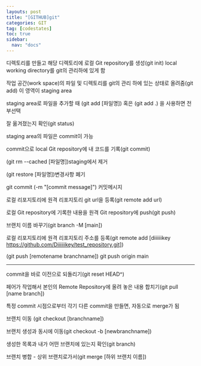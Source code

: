 ```yaml
---
layouts: post
title: "[GITHUB]git"
categories: GIT
tag: [codestates]
toc: true
sidebar:
  nav: "docs"
---
```


디렉토리를 만들고 해당 디렉토리에 로컬 Git repository를 생성(git init)
local working directory를 git의 관리하에 있게 함

작업 공간(work space)의 파일 및 디렉토리를 git의 관리 하에 있는 상태로 올려줌(git add) 이 영역이 staging area

staging area로 파일을 추가할 때 (git add [파일명]) 혹은 (git add .) 을 사용하면 전부선택

잘 옮겨졌는지 확인(git status)

staging area의 파일은 commit이 가능

commit으로 local Git repository에 내 코드를 기록(git commit)

(git rm --cached [파일명])staging에서 제거

(git restore [파일명])변경사항 폐기

git commit (-m "[commit message]") 커밋메시지

로컬 리포지토리에 원격 리포지토리 git url을 등록(git remote add url)

로컬 Git repository에 기록한 내용을 원격 Git repository에 push(git push)

브랜치 이름 바꾸기(git branch -M [main])

로컬 리포지토리에 원격 리포지토리 주소를 등록(git remote add [diiiiiikey https://github.com/Diiiiiikey/test_repository.git])

(git push [remotename branchname])
git push origin main

---

commit을 바로 이전으로 되돌리기(git reset HEAD^)

페어가 작업해서 본인의 Remote Repository에 올려 놓은 내용 합치기(git pull [name branch])

특정 commit 시점으로부터 각기 다른 commit을 만들면, 자동으로 merge가 됨

브랜치 이동 (git checkout [branchname])

브랜치 생성과 동시에 이동(git checkout -b [newbranchname])

생성한 목록과 내가 어떤 브랜치에 있는지 확인(git branch)

브랜치 병합 - 상위 브랜치로가서(git merge [하위 브랜치 이름])
